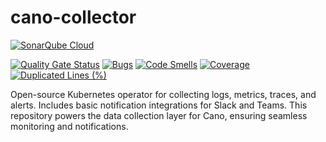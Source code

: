 # cano-collector

[![SonarQube Cloud](https://sonarcloud.io/images/project_badges/sonarcloud-highlight.svg)](https://sonarcloud.io/summary/new_code?id=kubecano_cano-collector)

[![Quality Gate Status](https://sonarcloud.io/api/project_badges/measure?project=kubecano_cano-collector&metric=alert_status)](https://sonarcloud.io/summary/new_code?id=kubecano_cano-collector)
[![Bugs](https://sonarcloud.io/api/project_badges/measure?project=kubecano_cano-collector&metric=bugs)](https://sonarcloud.io/summary/new_code?id=kubecano_cano-collector)
[![Code Smells](https://sonarcloud.io/api/project_badges/measure?project=kubecano_cano-collector&metric=code_smells)](https://sonarcloud.io/summary/new_code?id=kubecano_cano-collector)
[![Coverage](https://sonarcloud.io/api/project_badges/measure?project=kubecano_cano-collector&metric=coverage)](https://sonarcloud.io/summary/new_code?id=kubecano_cano-collector)
[![Duplicated Lines (%)](https://sonarcloud.io/api/project_badges/measure?project=kubecano_cano-collector&metric=duplicated_lines_density)](https://sonarcloud.io/summary/new_code?id=kubecano_cano-collector)

Open-source Kubernetes operator for collecting logs, metrics, traces, and alerts. Includes basic notification
integrations for Slack and Teams. This repository powers the data collection layer for Cano, ensuring seamless
monitoring and notifications.
